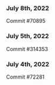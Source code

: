 ### July 8th, 2022

Commit #70895

### July 5th, 2022

Commit #314353


### July 4th, 2022

Commit #72281
